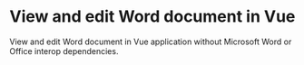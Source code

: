 # View and edit Word document in Vue
View and edit Word document in Vue application without Microsoft Word or Office interop dependencies.
